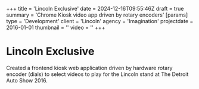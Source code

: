 +++
title = 'Lincoln Exclusive'
date = 2024-12-16T09:55:46Z
draft = true
summary = 'Chrome Kiosk video app driven by rotary encoders'
[params]
  type = 'Development'
  client = 'Lincoln'
  agency = 'Imagination'
  projectdate = 2016-01-01
  thumbnail = ''
  video = ''
+++

# Lincoln Exclusive

Created a frontend kiosk web application driven by hardware rotary encoder (dials) to select videos to play for the Lincoln stand at The Detroit Auto Show 2016.
